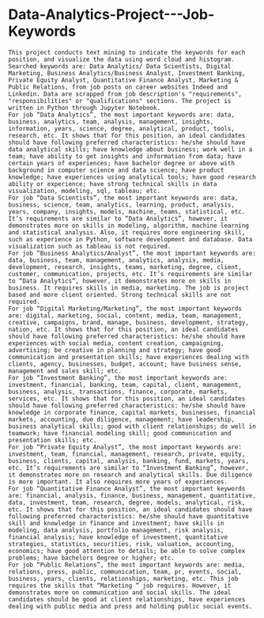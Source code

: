 # Data-Analytics-Project---Job-Keywords
	This project conducts text mining to indicate the keywords for each position, and visualize the data using word cloud and histogram. Searched keywords are: Data Analytics/ Data Scientists, Digital Marketing, Business Analytics/Business Analyst, Investment Banking, Private Equity Analyst, Quantitative Finance Analyst, Marketing & Public Relations, from job posts on career websites Indeed and Linkedin. Data are scrapped from job description's "requirements", "responsibilities" or "qualifications" sections. The project is written in Python through Jupyter Notebook.  
	For job “Data Analytics”, the most important keywords are: data, business, analytics, team, analysis, management, insights, information, years, science, degree, analytical, product, tools, research, etc. It shows that for this position, an ideal candidates should have following preferred characteristics: he/she should have data analytical skills; have knowledge about business; work well in a team; have ability to get insights and information from data; have certain years of experiences; have bachelor degree or above with background in computer science and data science; have product knowledge; have experiences using analytical tools; have good research ability or experience; have strong technical skills in data visualization, modeling, sql, tableau; etc.  
	For job “Data Scientists”, the most important keywords are: data, business, science, team, analytics, learning, product, analysis, years, company, insights, models, machine, teams, statistical, etc. It’s requirements are similar to “Data Analytics”, however, it demonstrates more on skills in modeling, algorithm, machine learning and statistical analysis. Also, it requires more engineering skill, such as experience in Python, software development and database. Data visualization such as tableau is not required.
	For job “Business Analytics/Analyst”, the most important keywords are: data, business, team, management, analytics, analysis, media, development, research, insights, teams, marketing, degree, client, customer, communication, projects, etc. It’s requirements are similar to “Data Analytics”, however, it demonstrates more on skills in business. It requires skills in media, marketing. The job is project based and more client oriented. Strong technical skills are not required.  
	For job “Digital Marketing/Marketing”, the most important keywords are: digital, marketing, social, content, media, team, management, creative, campaigns, brand, manage, business, development, strategy, nation, etc. It shows that for this position, an ideal candidates should have following preferred characteristics: he/she should have experiences with social media, content creation, campaigning, advertising; be creative in planning and strategy; have good communication and presentation skills; have experiences dealing with clients, agency, businesses, budget, account; have business sense, management and sales skill; etc.   
	For job “Investment Banking”, the most important keywords are: investment, financial, banking, team, capital, client, management, business, analysis, transactions, finance, corporate, markets, services, etc. It shows that for this position, an ideal candidates should have following preferred characteristics: he/she should have knowledge in corporate finance, capital markets, businesses, financial markets, accounting, due diligence, management; have leadership, business analytical skills; good with client relationships; do well in teamwork; have financial modeling skill; good communication and presentation skills; etc.  
	For job “Private Equity Analyst”, the most important keywords are: investment, team, financial, management, research, private, equity, business, clients, capital, analysis, banking, fund, markets, years, etc. It’s requirements are similar to “Investment Banking”, however, it demonstrates more on research and analytical skills. Due diligence is more important. It also requires more years of experiences.  
	For job “Quantitative Finance Analyst”, the most important keywords are: financial, analysis, finance, business, management, quantitative, data, investment, team, research, degree, models, analytical, risk, etc. It shows that for this position, an ideal candidates should have following preferred characteristics: he/she should have quantitative skill and knowledge in finance and investment; have skills in modeling, data analysis, portfolio management, risk analysis, financial analysis; have knowledge of investment, quantitative strategies, statistics, securities, risk, valuation, accounting, economics; have good attention to details; be able to solve complex problems; have bachelors degree or higher; etc.   
	For job “Public Relations”, the most important keywords are: media, relations, press, public, communication, team, pr, events, social, business, years, clients, relationships, marketing, etc. This job requires the skills that “Marketing ” job requires. However, it demonstrates more on communication and social skills. The ideal candidates should be good at client relationships, have experiences dealing with public media and press and holding public social events.  
